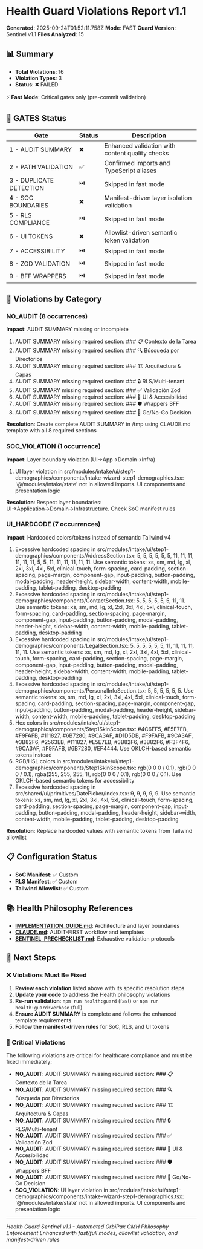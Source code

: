 # Health Guard Violations Report v1.1

**Generated**: 2025-09-24T01:52:11.758Z
**Mode**: FAST
**Guard Version**: Sentinel v1.1
**Files Analyzed**: 15

## 📊 Summary

- **Total Violations**: 16
- **Violation Types**: 3
- **Status**: ❌ FAILED

⚡ **Fast Mode**: Critical gates only (pre-commit validation)

## 🚦 GATES Status

| Gate | Status | Description |
|------|--------|-------------|
| 1 - AUDIT SUMMARY | ❌ | Enhanced validation with content quality checks |
| 2 - PATH VALIDATION | ✅ | Confirmed imports and TypeScript aliases |
| 3 - DUPLICATE DETECTION | ⏭️ | Skipped in fast mode |
| 4 - SOC BOUNDARIES | ❌ | Manifest-driven layer isolation validation |
| 5 - RLS COMPLIANCE | ⏭️ | Skipped in fast mode |
| 6 - UI TOKENS | ❌ | Allowlist-driven semantic token validation |
| 7 - ACCESSIBILITY | ⏭️ | Skipped in fast mode |
| 8 - ZOD VALIDATION | ⏭️ | Skipped in fast mode |
| 9 - BFF WRAPPERS | ⏭️ | Skipped in fast mode |

## 🚫 Violations by Category


### NO_AUDIT (8 occurrences)

**Impact**: AUDIT SUMMARY missing or incomplete

1. AUDIT SUMMARY missing required section: ### 📋 Contexto de la Tarea
2. AUDIT SUMMARY missing required section: ### 🔍 Búsqueda por Directorios
3. AUDIT SUMMARY missing required section: ### 🏗️ Arquitectura & Capas
4. AUDIT SUMMARY missing required section: ### 🔒 RLS/Multi-tenant
5. AUDIT SUMMARY missing required section: ### ✅ Validación Zod
6. AUDIT SUMMARY missing required section: ### 🎨 UI & Accesibilidad
7. AUDIT SUMMARY missing required section: ### 🛡️ Wrappers BFF
8. AUDIT SUMMARY missing required section: ### 🚦 Go/No-Go Decision

**Resolution**: Create complete AUDIT SUMMARY in /tmp using CLAUDE.md template with all 8 required sections


### SOC_VIOLATION (1 occurrence)

**Impact**: Layer boundary violation (UI→App→Domain→Infra)

1. UI layer violation in src/modules/intake/ui/step1-demographics/components/intake-wizard-step1-demographics.tsx: '@/modules/intake/state' not in allowed imports. UI components and presentation logic

**Resolution**: Respect layer boundaries: UI→Application→Domain→Infrastructure. Check SoC manifest rules


### UI_HARDCODE (7 occurrences)

**Impact**: Hardcoded colors/tokens instead of semantic Tailwind v4

1. Excessive hardcoded spacing in src/modules/intake/ui/step1-demographics/components/AddressSection.tsx: 5, 5, 5, 5, 5, 5, 11, 11, 11, 11, 11, 11, 5, 5, 11, 11, 11, 11, 11, 11. Use semantic tokens: xs, sm, md, lg, xl, 2xl, 3xl, 4xl, 5xl, clinical-touch, form-spacing, card-padding, section-spacing, page-margin, component-gap, input-padding, button-padding, modal-padding, header-height, sidebar-width, content-width, mobile-padding, tablet-padding, desktop-padding
2. Excessive hardcoded spacing in src/modules/intake/ui/step1-demographics/components/ContactSection.tsx: 5, 5, 5, 5, 5, 5, 11, 11. Use semantic tokens: xs, sm, md, lg, xl, 2xl, 3xl, 4xl, 5xl, clinical-touch, form-spacing, card-padding, section-spacing, page-margin, component-gap, input-padding, button-padding, modal-padding, header-height, sidebar-width, content-width, mobile-padding, tablet-padding, desktop-padding
3. Excessive hardcoded spacing in src/modules/intake/ui/step1-demographics/components/LegalSection.tsx: 5, 5, 5, 5, 5, 5, 11, 11, 11, 11, 11, 11. Use semantic tokens: xs, sm, md, lg, xl, 2xl, 3xl, 4xl, 5xl, clinical-touch, form-spacing, card-padding, section-spacing, page-margin, component-gap, input-padding, button-padding, modal-padding, header-height, sidebar-width, content-width, mobile-padding, tablet-padding, desktop-padding
4. Excessive hardcoded spacing in src/modules/intake/ui/step1-demographics/components/PersonalInfoSection.tsx: 5, 5, 5, 5, 5, 5. Use semantic tokens: xs, sm, md, lg, xl, 2xl, 3xl, 4xl, 5xl, clinical-touch, form-spacing, card-padding, section-spacing, page-margin, component-gap, input-padding, button-padding, modal-padding, header-height, sidebar-width, content-width, mobile-padding, tablet-padding, desktop-padding
5. Hex colors in src/modules/intake/ui/step1-demographics/components/Step1SkinScope.tsx: #4C6EF5, #E5E7EB, #F9FAFB, #111827, #6B7280, #9CA3AF, #D1D5DB, #F9FAFB, #9CA3AF, #3B82F6, #2563EB, #111827, #E5E7EB, #3B82F6, #3B82F6, #F3F4F6, #9CA3AF, #F9FAFB, #6B7280, #EF4444. Use OKLCH-based semantic tokens instead
6. RGB/HSL colors in src/modules/intake/ui/step1-demographics/components/Step1SkinScope.tsx: rgb(0 0 0 / 0.1), rgb(0 0 0 / 0.1), rgba(255, 255, 255, 1), rgb(0 0 0 / 0.1), rgb(0 0 0 / 0.1). Use OKLCH-based semantic tokens for accessibility
7. Excessive hardcoded spacing in src/shared/ui/primitives/DatePicker/index.tsx: 9, 9, 9, 9, 9. Use semantic tokens: xs, sm, md, lg, xl, 2xl, 3xl, 4xl, 5xl, clinical-touch, form-spacing, card-padding, section-spacing, page-margin, component-gap, input-padding, button-padding, modal-padding, header-height, sidebar-width, content-width, mobile-padding, tablet-padding, desktop-padding

**Resolution**: Replace hardcoded values with semantic tokens from Tailwind allowlist


## 📋 Configuration Status

- **SoC Manifest**: ✅ Custom
- **RLS Manifest**: ✅ Custom
- **Tailwind Allowlist**: ✅ Custom

## 📚 Health Philosophy References

- **[IMPLEMENTATION_GUIDE.md](../../docs/IMPLEMENTATION_GUIDE.md)**: Architecture and layer boundaries
- **[CLAUDE.md](../../CLAUDE.md)**: AUDIT-FIRST workflow and templates
- **[SENTINEL_PRECHECKLIST.md](../../docs/SENTINEL_PRECHECKLIST.md)**: Exhaustive validation protocols

## 🔧 Next Steps


### ❌ Violations Must Be Fixed

1. **Review each violation** listed above with its specific resolution steps
2. **Update your code** to address the Health philosophy violations
3. **Re-run validation**: `npm run health:guard` (fast) or `npm run health:guard:verbose` (full)
4. **Ensure AUDIT SUMMARY** is complete and follows the enhanced template requirements
5. **Follow the manifest-driven rules** for SoC, RLS, and UI tokens

### 🚨 Critical Violations
The following violations are critical for healthcare compliance and must be fixed immediately:
- **NO_AUDIT**: AUDIT SUMMARY missing required section: ### 📋 Contexto de la Tarea
- **NO_AUDIT**: AUDIT SUMMARY missing required section: ### 🔍 Búsqueda por Directorios
- **NO_AUDIT**: AUDIT SUMMARY missing required section: ### 🏗️ Arquitectura & Capas
- **NO_AUDIT**: AUDIT SUMMARY missing required section: ### 🔒 RLS/Multi-tenant
- **NO_AUDIT**: AUDIT SUMMARY missing required section: ### ✅ Validación Zod
- **NO_AUDIT**: AUDIT SUMMARY missing required section: ### 🎨 UI & Accesibilidad
- **NO_AUDIT**: AUDIT SUMMARY missing required section: ### 🛡️ Wrappers BFF
- **NO_AUDIT**: AUDIT SUMMARY missing required section: ### 🚦 Go/No-Go Decision
- **SOC_VIOLATION**: UI layer violation in src/modules/intake/ui/step1-demographics/components/intake-wizard-step1-demographics.tsx: '@/modules/intake/state' not in allowed imports. UI components and presentation logic


---

*Health Guard Sentinel v1.1 - Automated OrbiPax CMH Philosophy Enforcement*
*Enhanced with fast/full modes, allowlist validation, and manifest-driven rules*
